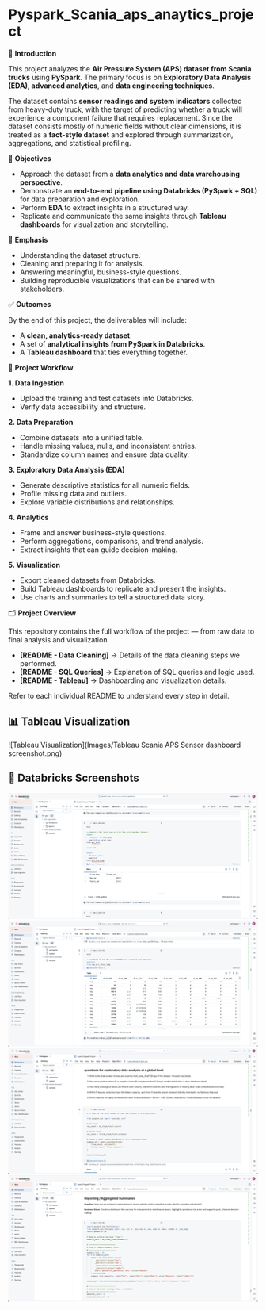 # Pyspark_Scania_aps_anaytics_project

📌 **Introduction**

This project analyzes the **Air Pressure System (APS) dataset from Scania trucks** using **PySpark**.
The primary focus is on **Exploratory Data Analysis (EDA), advanced analytics**, and **data engineering techniques**.

The dataset contains **sensor readings and system indicators** collected from heavy-duty truck, with the target of predicting whether a truck will experience a component failure that requires replacement. Since the dataset consists mostly of numeric fields without clear dimensions, it is treated as a **fact-style dataset** and explored through summarization, aggregations, and statistical profiling.

🎯 **Objectives**

- Approach the dataset from a **data analytics and data warehousing perspective**.
- Demonstrate an **end-to-end pipeline using Databricks (PySpark + SQL)** for data preparation and exploration.
- Perform **EDA** to extract insights in a structured way.
- Replicate and communicate the same insights through **Tableau dashboards** for visualization and storytelling.

🔑 **Emphasis**

- Understanding the dataset structure.
- Cleaning and preparing it for analysis.
- Answering meaningful, business-style questions.
- Building reproducible visualizations that can be shared with stakeholders.

✅ **Outcomes**

By the end of this project, the deliverables will include:
  - A **clean, analytics-ready dataset**.
  - A set of **analytical insights from PySpark in Databricks**.
  - A **Tableau dashboard** that ties everything together.

🔄 **Project Workflow** 

**1. Data Ingestion** 
- Upload the training and test datasets into Databricks.
- Verify data accessibility and structure.

**2. Data Preparation**
- Combine datasets into a unified table.
- Handle missing values, nulls, and inconsistent entries.
- Standardize column names and ensure data quality.

**3. Exploratory Data Analysis (EDA)**
- Generate descriptive statistics for all numeric fields.
- Profile missing data and outliers.
- Explore variable distributions and relationships.

**4. Analytics**
- Frame and answer business-style questions.
- Perform aggregations, comparisons, and trend analysis.
- Extract insights that can guide decision-making.

**5. Visualization** 
- Export cleaned datasets from Databricks.
- Build Tableau dashboards to replicate and present the insights.
- Use charts and summaries to tell a structured data story.

🗂️ **Project Overview** 

This repository contains the full workflow of the project — from raw data to final analysis and visualization.

- **[README - Data Cleaning]** → Details of the data cleaning steps we performed.  
- **[README - SQL Queries]** → Explanation of SQL queries and logic used.  
- **[README - Tableau]** → Dashboarding and visualization details.  

Refer to each individual README to understand every step in detail.


## 📊 Tableau Visualization
![Tableau Visualization](Images/Tableau Scania APS Sensor dashboard screenshot.png)

## 🧪 Databricks Screenshots
![Databricks Screenshot 1](Images/Databricks_1.png)
![Databricks Screenshot 2](Images/Databricks_2.png)
![Databricks Screenshot 3](Images/Databricks_3.png)
![Databricks Screenshot 3](Images/Databricks_4.png)


